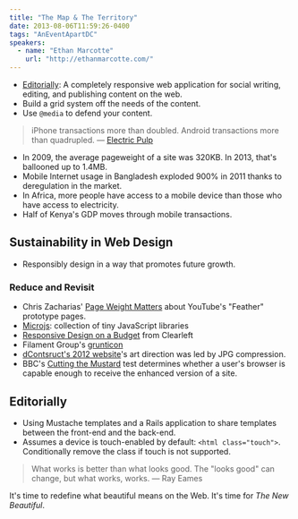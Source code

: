 ```yaml
---
title: "The Map & The Territory"
date: 2013-08-06T11:59:26-0400
tags: "AnEventApartDC"
speakers:
  - name: "Ethan Marcotte"
    url: "http://ethanmarcotte.com/"
---
```


- [Editorially](https://editorially.com/): A completely responsive web application for social writing, editing, and publishing content on the web.
- Build a grid system off the needs of the content.
- Use `@media` to defend your content.

> iPhone transactions more than doubled. Android transactions more than quadrupled. — [Electric Pulp](http://electricpulp.com/notes/more-on-apples-mobile-optimization-in-ecommerce/)

- In 2009, the average pageweight of a site was 320KB. In 2013, that's ballooned up to 1.4MB.
- Mobile Internet usage in Bangladesh exploded 900% in 2011 thanks to deregulation in the market.
- In Africa, more people have access to a mobile device than those who have access to electricity.
- Half of Kenya's GDP moves through mobile transactions.


## Sustainability in Web Design

- Responsibly design in a way that promotes future growth.

### Reduce and Revisit

- Chris Zacharias' [Page Weight Matters](http://blog.chriszacharias.com/page-weight-matters) about YouTube's "Feather" prototype pages.
- [Microjs](http://blog.chriszacharias.com/page-weight-matters): collection of tiny JavaScript libraries
- [Responsive Design on a Budget](http://clearleft.com/thinks/responsivedesignonabudget/) from Clearleft
- Filament Group's [grunticon](https://github.com/filamentgroup/grunticon)
- [dContsruct's 2012 website](http://2012.dconstruct.org/)'s art direction was led by JPG compression.
- BBC's [Cutting the Mustard](http://responsivenews.co.uk/post/18948466399/cutting-the-mustard) test determines whether a user's browser is capable enough to receive the enhanced version of a site.


## Editorially

- Using Mustache templates and a Rails application to share templates between the front-end and the back-end.
- Assumes a device is touch-enabled by default: `<html class="touch">`. Conditionally remove the class if touch is not supported.

> What works is better than what looks good. The "looks good" can change, but what works, works. — Ray Eames

It's time to redefine what beautiful means on the Web. It's time for _The New Beautiful_.
